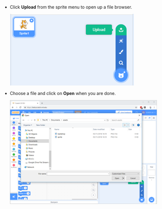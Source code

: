 - Click __Upload__ from the sprite menu to open up a file browser.

	![sprite from file](images/sprite-from-file.png)

- Choose a file and click on __Open__ when you are done.

	![choose sprite](images/choose-sprite.png)
